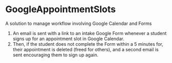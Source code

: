 # GoogleAppointmentSlots
A solution to manage workflow involving Google Calendar and Forms
1. An email is sent with a link to an intake Google Form
whenever a student signs up for an appointment slot in Google Calendar.
2. Then, if the student does not complete the Form within a 5 minutes for, their appointment is deleted (freed for others), and a second email is
sent encouraging them to sign up again.

